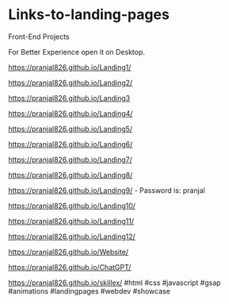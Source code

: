 # Links-to-landing-pages
Front-End Projects

For Better Experience open it on Desktop.

https://pranjal826.github.io/Landing1/

https://pranjal826.github.io/Landing2/

https://pranjal826.github.io/Landing3

https://pranjal826.github.io/Landing4/

https://pranjal826.github.io/Landing5/

https://pranjal826.github.io/Landing6/

https://pranjal826.github.io/Landing7/

https://pranjal826.github.io/Landing8/

https://pranjal826.github.io/Landing9/ - Password is: pranjal

https://pranjal826.github.io/Landing10/

https://pranjal826.github.io/Landing11/

https://pranjal826.github.io/Landing12/

https://pranjal826.github.io/Website/

https://pranjal826.github.io/ChatGPT/

https://pranjal826.github.io/skillex/
#html #css #javascript #gsap #animations #landingpages #webdev #showcase

